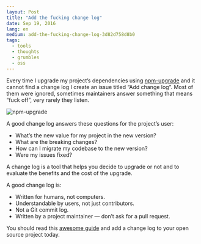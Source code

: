```yaml
---
layout: Post
title: "Add the fucking change log"
date: Sep 19, 2016
lang: en
medium: add-the-fucking-change-log-3d82d758d8b0
tags:
  - tools
  - thoughts
  - grumbles
  - oss
---
```


Every time I upgrade my project’s dependencies using [npm-upgrade](https://github.com/th0r/npm-upgrade) and it cannot find a change log I create an issue titled “Add change log”. Most of them were ignored, sometimes maintainers answer something that means “fuck off”, very rarely they listen.

![npm-upgrade](/images/npm-upgrade.png)

A good change log answers these questions for the project’s user:

* What’s the new value for my project in the new version?
* What are the breaking changes?
* How can I migrate my codebase to the new version?
* Were my issues fixed?

A change log is a tool that helps you decide to upgrade or not and to evaluate the benefits and the cost of the upgrade.

A good change log is:

* Written for humans, not computers.
* Understandable by users, not just contributors.
* Not a Git commit log.
* Written by a project maintainer — don’t ask for a pull request.

You should read this [awesome guide](http://keepachangelog.com/) and add a change log to your open source project today.
